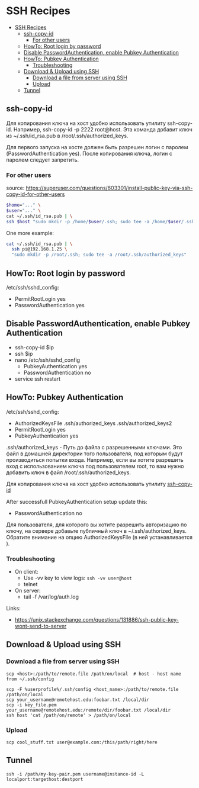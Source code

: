 # SSH Recipes

- [SSH Recipes](#ssh-recipes)
  - [ssh-copy-id](#ssh-copy-id)
    - [For other users](#for-other-users)
  - [HowTo: Root login by password](#howto-root-login-by-password)
  - [Disable PasswordAuthentication, enable Pubkey Authentication](#disable-passwordauthentication-enable-pubkey-authentication)
  - [HowTo: Pubkey Authentication](#howto-pubkey-authentication)
    - [Troubleshooting](#troubleshooting)
  - [Download \& Upload using SSH](#download--upload-using-ssh)
    - [Download a file from server using SSH](#download-a-file-from-server-using-ssh)
    - [Upload](#upload)
  - [Tunnel](#tunnel)

## ssh-copy-id

Для копирования ключа на хост удобно использовать утилиту ssh-copy-id. Например, ssh-copy-id -p 2222 root@host. Эта команда добавит ключ из ~/.ssh/id_rsa.pub в /root/.ssh/authorized_keys.

Для первого запуска на хосте должен быть разрешен логин с паролем (PasswordAuthentication yes). После копирования ключа, логин с паролем следует запретить.

### For other users

source: https://superuser.com/questions/603301/install-public-key-via-ssh-copy-id-for-other-users

```bash
$home="..." \
$user="..." \
cat ~/.ssh/id_rsa.pub | \
ssh $host "sudo mkdir -p /home/$user/.ssh; sudo tee -a /home/$user/.ssh/authorized_keys"
```

One more example:

```bash
cat ~/.ssh/id_rsa.pub | \
  ssh pi@192.168.1.25 \
  "sudo mkdir -p /root/.ssh; sudo tee -a /root/.ssh/authorized_keys"
```

## HowTo: Root login by password

/etc/ssh/sshd_config:
- PermitRootLogin yes
- PasswordAuthentication yes

## Disable PasswordAuthentication, enable Pubkey Authentication 

- ssh-copy-id $ip
- ssh $ip
- nano /etc/ssh/sshd_config 
  - PubkeyAuthentication yes
  - PasswordAuthentication no
- service ssh restart

## HowTo: Pubkey Authentication

/etc/ssh/sshd_config:
- AuthorizedKeysFile  .ssh/authorized_keys .ssh/authorized_keys2
- PermitRootLogin yes
- PubkeyAuthentication  yes

.ssh/authorized_keys - Путь до файла с разрешенными ключами. Это файл в домашней директории того пользователя, под которым будут производиться попытки входа. Например, если вы хотите разрешить вход с использованием ключа под пользователем root, то вам нужно добавить ключ в файл /root/.ssh/authorized_keys.

Для копирования ключа на хост удобно использовать утилиту [ssh-copy-id](#ssh-copy-id)

After successfull PubkeyAuthentication setup update this:
- PasswordAuthentication no

Для пользователя, для которого вы хотите разрешить авторизацию по ключу, на сервере добавьте публичный ключ в ~/.ssh/authorized_keys. Обратите внимание на опцию AuthorizedKeysFile (в ней устанавливается ). 

### Troubleshooting

- On client:
  - Use -vv key to view logs: `ssh -vv user@host`
  - telnet <address> <port>
- On server:
  - tail -f /var/log/auth.log

Links:
- https://unix.stackexchange.com/questions/131886/ssh-public-key-wont-send-to-server

## Download & Upload using SSH

### Download a file from server using SSH

    scp <host>:/path/to/remote.file /path/on/local  # host - host name from ~/.ssh/config

    scp -F %userprofile%/.ssh/config <host_name>:/path/to/remote.file /path/on/local
    scp your_username@remotehost.edu:foobar.txt /local/dir
    scp -i key_file.pem your_username@remotehost.edu:/remote/dir/foobar.txt /local/dir
    ssh host 'cat /path/on/remote' > /path/on/local

### Upload

    scp cool_stuff.txt user@example.com:/this/path/right/here

## Tunnel

    ssh -i /path/my-key-pair.pem username@instance-id -L localport:targethost:destport
